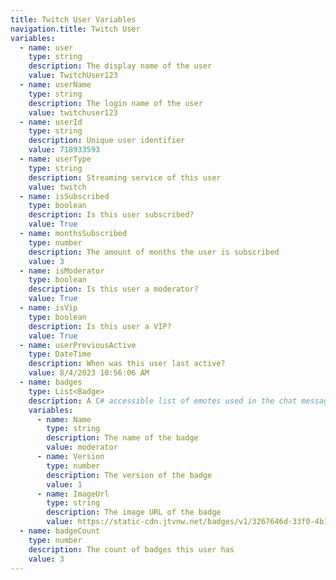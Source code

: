 ```yaml
---
title: Twitch User Variables
navigation.title: Twitch User
variables:
  - name: user
    type: string
    description: The display name of the user
    value: TwitchUser123
  - name: userName
    type: string
    description: The login name of the user
    value: twitchuser123
  - name: userId
    type: string
    description: Unique user identifier
    value: 718933593
  - name: userType
    type: string
    description: Streaming service of this user
    value: twitch
  - name: isSubscribed
    type: boolean
    description: Is this user subscribed?
    value: True
  - name: monthsSubscribed
    type: number
    description: The amount of months the user is subscribed
    value: 3
  - name: isModerator
    type: boolean
    description: Is this user a moderator?
    value: True
  - name: isVip
    type: boolean
    description: Is this user a VIP?
    value: True
  - name: userPreviousActive
    type: DateTime
    description: When was this user last active?
    value: 8/4/2023 10:56:06 AM
  - name: badges
    type: List<Badge>
    description: A C# accessible list of emotes used in the chat message
    variables:
      - name: Name
        type: string
        description: The name of the badge
        value: moderator
      - name: Version
        type: number
        description: The version of the badge
        value: 1
      - name: ImageUrl
        type: string
        description: The image URL of the badge
        value: https://static-cdn.jtvnw.net/badges/v1/3267646d-33f0-4b17-b3df-f923a41db1d0/3
  - name: badgeCount
    type: number
    description: The count of badges this user has
    value: 3
---
```

